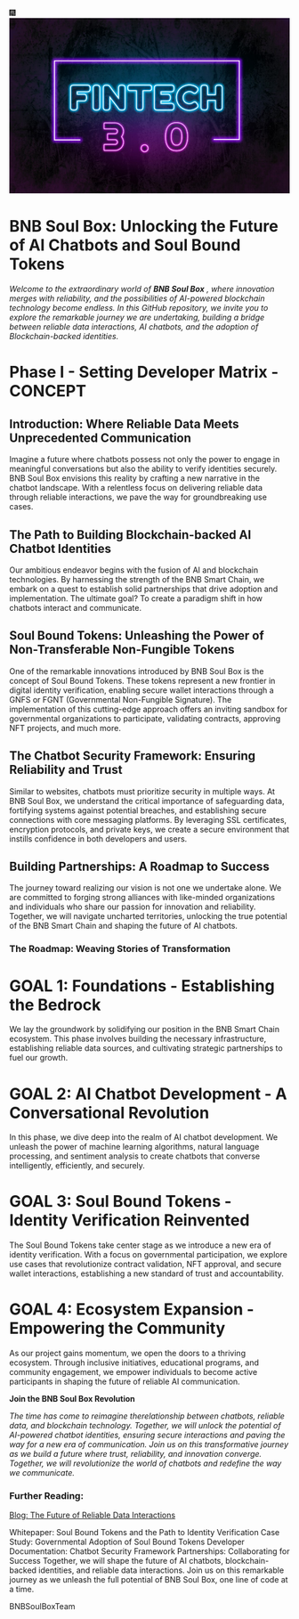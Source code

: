 :fireworks: 
![FINTECH 3.0](/FINTECH3.png)
# BNB Soul Box: Unlocking the Future of AI Chatbots and Soul Bound Tokens


*Welcome to the extraordinary world of **BNB Soul Box** , where innovation merges with reliability, and the possibilities of AI-powered blockchain technology become endless. In this GitHub repository, we invite you to explore the remarkable journey we are undertaking, building a bridge between reliable data interactions, AI chatbots, and the adoption of Blockchain-backed identities.*

# Phase I - Setting Developer Matrix - CONCEPT

## Introduction: Where Reliable Data Meets Unprecedented Communication

Imagine a future where chatbots possess not only the power to engage in meaningful conversations but also the ability to verify identities securely. BNB Soul Box envisions this reality by crafting a new narrative in the chatbot landscape. With a relentless focus on delivering reliable data through reliable interactions, we pave the way for groundbreaking use cases.

## The Path to Building Blockchain-backed AI Chatbot Identities

Our ambitious endeavor begins with the fusion of AI and blockchain technologies. By harnessing the strength of the BNB Smart Chain, we embark on a quest to establish solid partnerships that drive adoption and implementation. The ultimate goal? To create a paradigm shift in how chatbots interact and communicate.

## Soul Bound Tokens: Unleashing the Power of Non-Transferable Non-Fungible Tokens

One of the remarkable innovations introduced by BNB Soul Box is the concept of Soul Bound Tokens. These tokens represent a new frontier in digital identity verification, enabling secure wallet interactions through a GNFS or FGNT (Governmental Non-Fungible Signature). The implementation of this cutting-edge approach offers an inviting sandbox for governmental organizations to participate, validating contracts, approving NFT projects, and much more.

## The Chatbot Security Framework: Ensuring Reliability and Trust

Similar to websites, chatbots must prioritize security in multiple ways. At BNB Soul Box, we understand the critical importance of safeguarding data, fortifying systems against potential breaches, and establishing secure connections with core messaging platforms. By leveraging SSL certificates, encryption protocols, and private keys, we create a secure environment that instills confidence in both developers and users.

## Building Partnerships: A Roadmap to Success

The journey toward realizing our vision is not one we undertake alone. We are committed to forging strong alliances with like-minded organizations and individuals who share our passion for innovation and reliability. Together, we will navigate uncharted territories, unlocking the true potential of the BNB Smart Chain and shaping the future of AI chatbots.

### The Roadmap: Weaving Stories of Transformation

# GOAL 1: Foundations - Establishing the Bedrock

We lay the groundwork by solidifying our position in the BNB Smart Chain ecosystem. This phase involves building the necessary infrastructure, establishing reliable data sources, and cultivating strategic partnerships to fuel our growth.

# GOAL 2: AI Chatbot Development - A Conversational Revolution

In this phase, we dive deep into the realm of AI chatbot development. We unleash the power of machine learning algorithms, natural language processing, and sentiment analysis to create chatbots that converse intelligently, efficiently, and securely.

# GOAL 3: Soul Bound Tokens - Identity Verification Reinvented

The Soul Bound Tokens take center stage as we introduce a new era of identity verification. With a focus on governmental participation, we explore use cases that revolutionize contract validation, NFT approval, and secure wallet interactions, establishing a new standard of trust and accountability.

# GOAL 4: Ecosystem Expansion - Empowering the Community

As our project gains momentum, we open the doors to a thriving ecosystem. Through inclusive initiatives, educational programs, and community engagement, we empower individuals to become active participants in shaping the future of reliable AI communication.

**Join the BNB Soul Box Revolution**

*The time has come to reimagine therelationship between chatbots, reliable data, and blockchain technology. Together, we will unlock the potential of AI-powered chatbot identities, ensuring secure interactions and paving the way for a new era of communication. Join us on this transformative journey as we build a future where trust, reliability, and innovation converge. Together, we will revolutionize the world of chatbots and redefine the way we communicate.*


### Further Reading:
[Blog: The Future of Reliable Data Interactions]()

Whitepaper: Soul Bound Tokens and the Path to Identity Verification
Case Study: Governmental Adoption of Soul Bound Tokens
Developer Documentation: Chatbot Security Framework
Partnerships: Collaborating for Success
Together, we will shape the future of AI chatbots, blockchain-backed identities, and reliable data interactions. Join us on this remarkable journey as we unleash the full potential of BNB Soul Box, one line of code at a time.


BNBSoulBoxTeam
